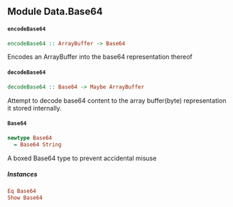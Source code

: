 ## Module Data.Base64

#### `encodeBase64`

``` purescript
encodeBase64 :: ArrayBuffer -> Base64
```

Encodes an ArrayBuffer into the base64 representation thereof

#### `decodeBase64`

``` purescript
decodeBase64 :: Base64 -> Maybe ArrayBuffer
```

Attempt to decode base64 content to the array buffer(byte) representation it stored internally.

#### `Base64`

``` purescript
newtype Base64
  = Base64 String
```

A boxed Base64 type to prevent accidental misuse

##### Instances
``` purescript
Eq Base64
Show Base64
```


